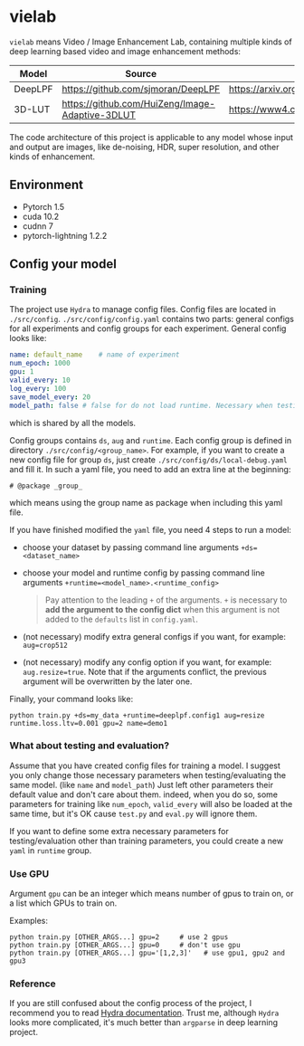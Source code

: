 # vielab

`vielab` means Video / Image Enhancement Lab, containing multiple kinds of deep learning based video and image
enhancement methods:

[comment]: <> (- [x] DeepLPF: [src]&#40;https://github.com/sjmoran/DeepLPF&#41; | [paper]&#40;https://arxiv.org/abs/2003.13985&#41;)

[comment]: <> (- [ ] 3D-LUT: [src]&#40;https://github.com/HuiZeng/Image-Adaptive-3DLUT&#41; | [paper]&#40;https://www4.comp.polyu.edu.hk/~cslzhang/paper/PAMI_LUT.pdf&#41;)

|Model|Source|Paper
|---|---|---
|DeepLPF|https://github.com/sjmoran/DeepLPF|https://arxiv.org/abs/2003.13985
|3D-LUT|https://github.com/HuiZeng/Image-Adaptive-3DLUT|https://www4.comp.polyu.edu.hk/~cslzhang/paper/PAMI_LUT.pdf

The code architecture of this project is applicable to any model whose input and output are images, like de-noising,
HDR, super resolution, and other kinds of enhancement.

## Environment

- Pytorch 1.5
- cuda 10.2
- cudnn 7
- pytorch-lightning 1.2.2

## Config your model

### Training

The project use `Hydra` to manage config files. Config files are located in `./src/config`. `./src/config/config.yaml`
contains two parts: general configs for all experiments and config groups for each experiment. General config looks
like:

```yaml
name: default_name    # name of experiment
num_epoch: 1000
gpu: 1
valid_every: 10
log_every: 100
save_model_every: 20
model_path: false # false for do not load runtime. Necessary when testing.
```

which is shared by all the models.

Config groups contains `ds`, `aug` and `runtime`. Each config group is defined in directory `./src/config/<group_name>`.
For example, if you want to create a new config file for group `ds`, just create `./src/config/ds/local-debug.yaml` and
fill it. In such a yaml file, you need to add an extra line at the beginning:

```
# @package _group_
```

which means using the group name as package when including this yaml file.

If you have finished modified the `yaml` file, you need 4 steps to run a model:

- choose your dataset by passing command line arguments `+ds=<dataset_name>`
- choose your model and runtime config by passing command line arguments `+runtime=<model_name>.<runtime_config>`

  > Pay attention to the leading `+` of the arguments. `+` is necessary to **add the argument to the config dict** when this argument is not added to the `defaults` list in `config.yaml`.

- (not necessary) modify extra general configs if you want, for example: `aug=crop512`
- (not necessary) modify any config option if you want, for example: `aug.resize=true`. Note that if the arguments
  conflict, the previous argument will be overwritten by the later one.

Finally, your command looks like:

```shell
python train.py +ds=my_data +runtime=deeplpf.config1 aug=resize runtime.loss.ltv=0.001 gpu=2 name=demo1
```

### What about testing and evaluation?

Assume that you have created config files for training a model. I suggest you only change those necessary parameters
when testing/evaluating the same model. (like `name` and `model_path`) Just left other parameters their default value
and don't care about them. indeed, when you do so, some parameters for training like `num_epoch`, `valid_every` will
also be loaded at the same time, but it's OK cause `test.py` and `eval.py` will ignore them.

If you want to define some extra necessary parameters for testing/evaluation other than training parameters, you could
create a new `yaml` in `runtime` group.

### Use GPU

Argument `gpu` can be an integer which means number of gpus to train on, or a list which GPUs to train on.

Examples:

```shell
python train.py [OTHER_ARGS...] gpu=2     # use 2 gpus
python train.py [OTHER_ARGS...] gpu=0     # don't use gpu
python train.py [OTHER_ARGS...] gpu='[1,2,3]'   # use gpu1, gpu2 and gpu3
```

### Reference

If you are still confused about the config process of the project, I recommend you to
read [Hydra documentation](https://hydra.cc/docs/intro). Trust me, although `Hydra` looks more complicated, it's much
better than `argparse` in deep learning project.